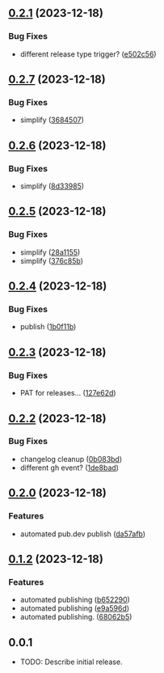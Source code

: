 ## [0.2.1](https://github.com/patrickhammond/patrick_util/compare/v0.2.0...v0.2.1) (2023-12-18)


### Bug Fixes

* different release type trigger? ([e502c56](https://github.com/patrickhammond/patrick_util/commit/e502c5662cd93831a2ec74527c83e96ae1a5034c))

## [0.2.7](https://github.com/patrickhammond/patrick_util/compare/v0.2.6...v0.2.7) (2023-12-18)


### Bug Fixes

* simplify ([3684507](https://github.com/patrickhammond/patrick_util/commit/36845072240a472d137c2984af9d161152cc81df))

## [0.2.6](https://github.com/patrickhammond/patrick_util/compare/v0.2.5...v0.2.6) (2023-12-18)


### Bug Fixes

* simplify ([8d33985](https://github.com/patrickhammond/patrick_util/commit/8d339851a4d44dbd7cc2b5bb206f21b42cbd5ff8))

## [0.2.5](https://github.com/patrickhammond/patrick_util/compare/v0.2.4...v0.2.5) (2023-12-18)


### Bug Fixes

* simplify ([28a1155](https://github.com/patrickhammond/patrick_util/commit/28a1155a8cacbeea9a316fb1566b91eae1856e95))
* simplify ([376c85b](https://github.com/patrickhammond/patrick_util/commit/376c85b1df69aeef01f9c73e0cfa6a2d1cb1b210))

## [0.2.4](https://github.com/patrickhammond/patrick_util/compare/v0.2.3...v0.2.4) (2023-12-18)


### Bug Fixes

* publish ([1b0f11b](https://github.com/patrickhammond/patrick_util/commit/1b0f11b548d7d41ba3d3d3884d9f5643eeca79e5))

## [0.2.3](https://github.com/patrickhammond/patrick_util/compare/v0.2.2...v0.2.3) (2023-12-18)


### Bug Fixes

* PAT for releases... ([127e62d](https://github.com/patrickhammond/patrick_util/commit/127e62db05508ff213cb6e38003518ffe716ce80))

## [0.2.2](https://github.com/patrickhammond/patrick_util/compare/v0.2.1...v0.2.2) (2023-12-18)


### Bug Fixes

* changelog cleanup ([0b083bd](https://github.com/patrickhammond/patrick_util/commit/0b083bdbed5f1c354ee570e6a33b4518bd397de1))
* different gh event? ([1de8bad](https://github.com/patrickhammond/patrick_util/commit/1de8bad0ca52bd399684d1d5f2e3daae8666e4de))

## [0.2.0](https://github.com/patrickhammond/patrick_util/compare/v0.1.2...v0.2.0) (2023-12-18)


### Features

* automated pub.dev publish ([da57afb](https://github.com/patrickhammond/patrick_util/commit/da57afb8363316e24b7350fff0f3a89b6d4371d0))

## [0.1.2](https://github.com/patrickhammond/patrick_util/compare/v0.1.0...v0.1.2) (2023-12-18)


### Features

* automated publishing ([b652290](https://github.com/patrickhammond/patrick_util/commit/b6522907cb6bcbdff1024cb399987e5c40eeef8b))
* automated publishing ([e9a596d](https://github.com/patrickhammond/patrick_util/commit/e9a596ddaa15b404c11bd642267e5b80c85f1d5c))
* automated publishing. ([68062b5](https://github.com/patrickhammond/patrick_util/commit/68062b59afd7bbd365a87eb46545a0fe685c9035))

## 0.0.1

* TODO: Describe initial release.
